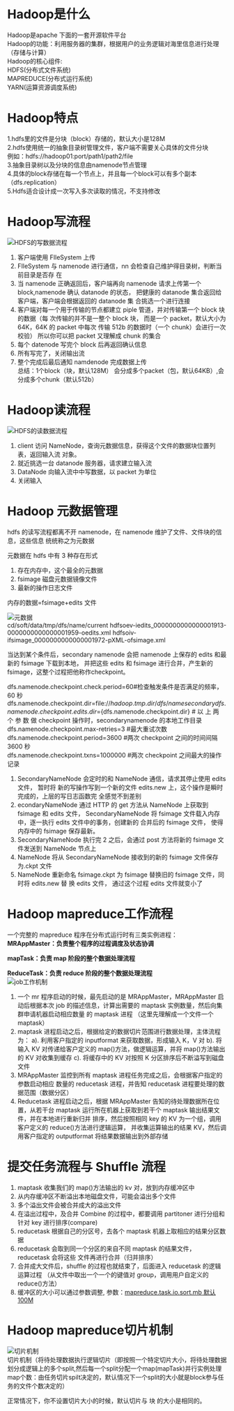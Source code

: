 # Hadoop是什么
Hadoop是apache 下面的一套开源软件平台  
Hadoop的功能：利用服务器的集群，根据用户的业务逻辑对海里信息进行处理（存储与计算）  
Hadoop的核心组件:  
  HDFS(分布式文件系统)  
  MAPREDUCE(分布式运行系统)  
  YARN(运算资源调度系统)  
   
# Hadoop特点
1.hdfs里的文件是分块（block）存储的，默认大小是128M  
2.hdfs使用统一的抽象目录树管理文件，客户端不需要关心具体的文件分块  
 例如：hdfs://hadoop01:port/path1/path2/file  
3.抽象目录树以及分块的信息由namenode节点管理  
4.具体的block存储在每一个节点上，并且每一个block可以有多个副本（dfs.replication）  
5.Hdfs适合设计成一次写入多次读取的情况，不支持修改  

# Hadoop写流程
![HDFS的写数据流程](https://github.com/qq840093270/study/blob/master/bigData/doc/Hadoop/images/HDFS%E7%9A%84%E5%86%99%E6%95%B0%E6%8D%AE%E6%B5%81%E7%A8%8B.png)  
1. 客户端使用 FIleSystem 上传 
2. FIleSystem 与 namenode 进行通信，nn 会检查自己维护得目录树，判断当前目录是否存 在 
3. 当 namenode 正确返回后，客户端再向 namenode 请求上传第一个 block,namenode 确认 datanode 的状态，
   把健康的 datanode 集合返回给客户端，客户端会根据返回的 datanode 集 合挑选一个进行连接 
4. 客户端对每一个用于传输的节点都建立 piple 管道，并对传输第一个 block 块的数据（每 次传输的并不是一整个 block 块，
   而是一个 packet，默认大小为 64K，64K 的 packet 中每次 传输 512b 的数据时（一个 chunk）会进行一次校验）
   所以你可以把 packet 又理解成 chunk 的集合 
5. 每个 datenode 写完个 block 后再返回确认信息 
6. 所有写完了，关闭输出流 
7. 整个完成后最后通知 namdenode 完成数据上传  
总结：1个block（块，默认128M） 会分成多个packet（包，默认64KB）,会分成多个chunk（默认512b）  

# Hadoop读流程
![HDFS的读数据流程](https://github.com/qq840093270/study/blob/master/bigData/doc/Hadoop/images/HDFS%E7%9A%84%E8%AF%BB%E6%95%B0%E6%8D%AE%E6%B5%81%E7%A8%8B.png)  
1. client 访问 NameNode，查询元数据信息，获得这个文件的数据块位置列表，返回输入流 对象。 
2. 就近挑选一台 datanode 服务器，请求建立输入流 
3. DataNode 向输入流中中写数据，以 packet 为单位 
4. 关闭输入

# Hadoop 元数据管理
hdfs 的读写流程都离不开 namenode，在 namenode 维护了文件、文件块的信息，这些信息 统统称之为元数据

元数据在 hdfs 中有 3 种存在形式 
1. 存在内存中，这个最全的元数据 
2. fsimage 磁盘元数据镜像文件 
3. 最新的操作日志文件 

内存的数据=fsimage+edits 文件  

![元数据](https://github.com/qq840093270/study/blob/master/bigData/doc/Hadoop/images/%E5%85%83%E6%95%B0%E6%8D%AE.jpg)  
cd/soft/data/tmp/dfs/name/current hdfsoev-iedits_0000000000000001913-0000000000000001959-oedits.xml hdfsoiv-ifsimage_0000000000000001972-pXML-ofsimage.xml

当达到某个条件后，secondary namenode 会把 namenode 上保存的 edits 和最新的 fsimage 下载到本地， 
并把这些 edits 和 fsimage 进行合并，产生新的 fsimage，这整个过程把他称作checkpoint。  



dfs.namenode.checkpoint.check.period=60#检查触发条件是否满足的频率，60 秒   
dfs.namenode.checkpoint.dir=file://${hadoop.tmp.dir}/dfs/namesecondary   
dfs.namenode.checkpoint.edits.dir=${dfs.namenode.checkpoint.dir}  # 以 上 两 个 参 数 做 checkpoint 操作时，secondarynamenode 的本地工作目录  
dfs.namenode.checkpoint.max-retries=3   #最大重试次数   
dfs.namenode.checkpoint.period=3600     #两次 checkpoint 之间的时间间隔 3600 秒   
dfs.namenode.checkpoint.txns=1000000    #两次 checkpoint 之间最大的操作记录  


1. SecondaryNameNode 会定时的和 NameNode 通信，请求其停止使用 edits 文件， 
   暂时将 新的写操作写到一个新的文件 edits.new 上，这个操作是瞬时完成的，上层的写日志函数完 全感觉不到差别
2. econdaryNameNode 通过 HTTP 的 get 方法从 NameNode 上获取到 fsimage 和 edits 文件，
   SecondaryNameNode 将 fsimage 文件载入内存中，逐一执行 edits 文件中的事务，创建新的 合并后的 fsimage 文件，
   使得内存中的 fsimage 保存最新。
3. SecondaryNameNode 执行完 2 之后，会通过 post 方法将新的 fsimage 文件发送到 NameNode 节点上
4. NameNode 将从 SecondaryNameNode 接收到的新的 fsimage 文件保存为.ckpt 文件
5. NameNode 重新命名 fsimage.ckpt 为 fsimage 替换旧的 fsimage 文件，同时将 edits.new 替 换 edits 文件，
   通过这个过程 edits 文件就变小了

# Hadoop mapreduce工作流程
一个完整的 mapreduce 程序在分布式运行时有三类实例进程： 
**MRAppMaster：负责整个程序的过程调度及状态协调**    
 
**mapTask：负责 map 阶段的整个数据处理流程**  
 
**ReduceTask：负责 reduce 阶段的整个数据处理流程**    
![job工作机制](https://github.com/qq840093270/study/blob/master/bigData/doc/Hadoop/images/%E5%B7%A5%E4%BD%9C%E6%9C%BA%E5%88%B6.jpg)  
1. 一个 mr 程序启动的时候，最先启动的是 MRAppMaster，MRAppMaster 启动后根据本次 job 的描述信息，计算出需要的 maptask 实例数量，然后向集群申请机器启动相应数量 的 maptask 进程 （这里先理解成一个文件一个 maptask）
2. maptask 进程启动之后，根据给定的数据切片范围进行数据处理，主体流程为：
    a).  利用客户指定的 inputformat 来获取数据，形成输入 K，V 对 
    b).  将输入 KV 对传递给客户定义的 map()方法，做逻辑运算，并将 map()方法输出的 KV 对收集到缓存 
    c).  将缓存中的 KV 对按照 K 分区排序后不断溢写到磁盘文件 
 3. MRAppMaster 监控到所有 maptask 进程任务完成之后，会根据客户指定的参数启动相应 数量的 reducetask 进程，并告知 reducetask 进程要处理的数据范围（数据分区） 
 4. Reducetask 进程启动之后，根据 MRAppMaster 告知的待处理数据所在位置，从若干台 maptask 运行所在机器上获取到若干个 maptask 输出结果文件，并在本地进行重新归并 排序，然后按照相同 key 的 KV 为一个组，调用客户定义的 reduce()方法进行逻辑运算， 并收集运算输出的结果 KV，然后调用客户指定的 outputformat 将结果数据输出到外部存储

# 提交任务流程与 Shuffle 流程
1. maptask 收集我们的 map()方法输出的 kv 对，放到内存缓冲区中 
2. 从内存缓冲区不断溢出本地磁盘文件，可能会溢出多个文件 
3. 多个溢出文件会被合并成大的溢出文件 
4. 在溢出过程中，及合并 Combine 的过程中，都要调用 partitoner 进行分组和针对 key 进行排序(compare) 
5. reducetask 根据自己的分区号，去各个 maptask 机器上取相应的结果分区数据 
6. reducetask 会取到同一个分区的来自不同 maptask 的结果文件，reducetask 会将这些 文件再进行合并（归并排序） 
7. 合并成大文件后，shuffle 的过程也就结束了，后面进入 reducetask 的逻辑运算过程 （从文件中取出一个一个的键值对 group，调用用户自定义的 reduce()方法） 
8. 缓冲区的大小可以通过参数调整, 参数：[mapreduce.task.io.sort.mb 默认100M](http://hadoop.apache.org/docs/stable/hadoop-mapreduce-client/hadoop-mapreduce-client-core/mapred-default.xml) 

# Hadoop mapreduce切片机制
![切片机制](https://github.com/qq840093270/study/blob/master/bigData/doc/Hadoop/images/%E5%88%87%E7%89%87%E6%9C%BA%E5%88%B6.png)  
切片机制（将待处理数据执行逻辑切片（即按照一个特定切片大小，将待处理数据划分成逻辑上的多个split,然后每一个split分配一个map(mapTask)并行实例处理　 
map个数：由任务切片spilt决定的，默认情况下一个split的大小就是block参与任务的文件个数决定的） 

正常情况下，你不设置切片大小的时候，默认切片与 块 的大小是相同的。  
